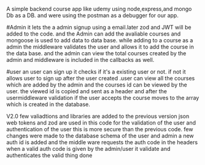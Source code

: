 A simple backend course app like udemy
using node,express,and mongo Db as a DB.
and were using the postman as a debugger for our app.

#Admin
it lets the a admin signup using a email.later zod and JWT will be added to the code.
and the Admin can add the avaliable courses and mongoose is used to add data to data base.
while adding to a course as a admin the middleware validates the user and allows it to add the course in the data base.
and the admin can view the total courses created by the admin and middleware is included in the callbacks as well.

#user
an user can sign up it checks if it's a existing user or not. if not it allows user to sign up
after the user created .user can view all the courses which are added by the admin and the courses id can be viewed by the user.
the viewed id is copied and sent as a header and after the usermiddleware validation if the user accepts the course moves to the array which is created in the database.


V2.0
few valiadtions and libraries are added to the previous version
json web tokens and zod are used in this code for the validation of the user and authentication of the user this is more secure than the previous code.
few changes were made  to the database schema of the user and admin a new auth id is added and the middle ware requests the auth code in the headers when a valid auth code is given by the admin/user it validate and authenticates the valid thing done 

